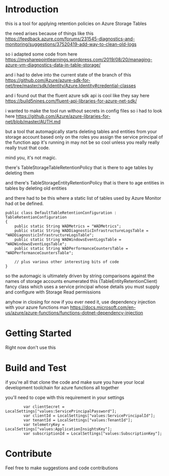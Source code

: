 # Introduction 
this is a tool for applying retention policies on Azure Storage Tables

the need arises because of things like this https://feedback.azure.com/forums/231545-diagnostics-and-monitoring/suggestions/37520419-add-way-to-clean-old-logs

so i adapted some code from here https://mysharepointlearnings.wordpress.com/2019/08/20/managing-azure-vm-diagnostics-data-in-table-storage/

and i had to delve into the current state of the branch of this https://github.com/Azure/azure-sdk-for-net/tree/master/sdk/identity/Azure.Identity#credential-classes

and i found out that the fluent azure sdk api is cool like they say here https://build5nines.com/fluent-api-libraries-for-azure-net-sdk/

i wanted to make the tool run without secrets in config files so i had to look here https://github.com/Azure/azure-libraries-for-net/blob/master/AUTH.md

but a tool that automagically starts deleting tables and entities from your storage account based only on the roles you assign the service principal of the function app it's running in may not be so cool unless you really really really trust that code.

mind you, it's not magic. 

there's TableStorageTableRetentionPolicy that is there to age tables by deleting them

and there's TableStorageEntityRetentionPolicy that is there to age entities in tables by deleting old entities

and there had to be this where a static list of tables used by Azure Monitor had ot be defined.

    public class DefaultTableRetentionConfiguration : TableRetentionConfiguration
    {
        public static String WADMetrics = "WADMetrics";
        public static String WADDiagnosticInfrastructureLogsTable = "WADDiagnosticInfrastructureLogsTable";
        public static String WADWindowsEventLogsTable = "WADWindowsEventLogsTable";
        public static String WADPerformanceCountersTable = "WADPerformanceCountersTable";

        // plus various other interesting bits of code 
    }

so the automagic is ultimately driven by string comparisons against the names of storage accounts enumerated this (TableEntityRetentionClient) fancy class which uses a service principal whose details you must supply and configure with Storage Read permissions

anyhow in closing for now if you ever need it, use dependency injection with your azure functions man https://docs.microsoft.com/en-us/azure/azure-functions/functions-dotnet-dependency-injection


# Getting Started
Right now don't use this

# Build and Test
if you're all that clone the code and make sure you have your local development toolchain for azure functions all together

you'll need to cope with this requirement in your settings

            var clientSecret = LocalSettings["values:ServicePrincipalPassword"];
            var clientId = LocalSettings["values:ServicePrincipalId"];
            var tenantId = LocalSettings["values:TenantId"];
            var telemetryKey = LocalSettings["values:ApplicationInsightsKey"];
            var subscriptionId = LocalSettings["values:SubscriptionKey"];

# Contribute
Feel free to make suggestions and code contributions